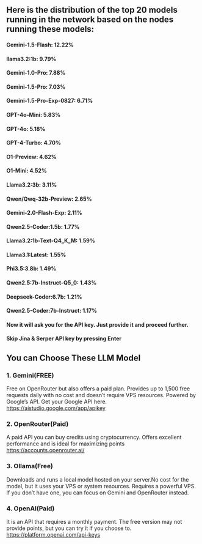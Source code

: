 ## Here is the distribution of the top 20 models running in the network based on the nodes running these models:

#### Gemini-1.5-Flash: 12.22%
#### llama3.2:1b: 9.79%
#### Gemini-1.0-Pro: 7.88%
#### Gemini-1.5-Pro: 7.03%
#### Gemini-1.5-Pro-Exp-0827: 6.71%
#### GPT-4o-Mini: 5.83%
#### GPT-4o: 5.18%
#### GPT-4-Turbo: 4.70%
#### O1-Preview: 4.62%
#### O1-Mini: 4.52%
#### Llama3.2:3b: 3.11%
#### Qwen/Qwq-32b-Preview: 2.65%
#### Gemini-2.0-Flash-Exp: 2.11%
#### Qwen2.5-Coder:1.5b: 1.77%
#### Llama3.2:1b-Text-Q4_K_M: 1.59%
#### Llama3.1:Latest: 1.55%
#### Phi3.5:3.8b: 1.49%
#### Qwen2.5:7b-Instruct-Q5_0: 1.43%
#### Deepseek-Coder:6.7b: 1.21%
#### Qwen2.5-Coder:7b-Instruct: 1.17%
#### Now it will ask you for the API key. Just provide it and proceed further.
#### Skip Jina & Serper API key by pressing Enter

## You can Choose These LLM Model

### 1. Gemini(FREE)
Free on OpenRouter but also offers a paid plan.
Provides up to 1,500 free requests daily with no cost and doesn’t require VPS resources.
Powered by Google’s API. Get your Google API here.
https://aistudio.google.com/app/apikey

### 2. OpenRouter(Paid)
A paid API you can buy credits using cryptocurrency.
Offers excellent performance and is ideal for maximizing points
https://accounts.openrouter.ai/

### 3. Ollama(Free)
Downloads and runs a local model hosted on your server.No cost for the model, but it uses your VPS or system resources.
Requires a powerful VPS. If you don’t have one, you can focus on Gemini and OpenRouter instead.


### 4. OpenAI(Paid)
It is an API that requires a monthly payment. The free version may not provide points, but you can try it if you choose to.
https://platform.openai.com/api-keys
